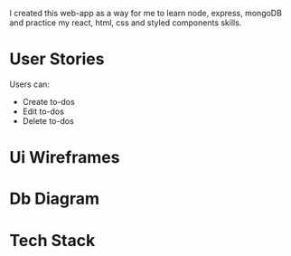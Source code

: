 I created this web-app as a way for me to learn node, express, mongoDB and practice my react, html, css and styled components skills.

# User Stories

Users can:
- Create to-dos
- Edit to-dos
- Delete to-dos

# Ui Wireframes

# Db Diagram

# Tech Stack
